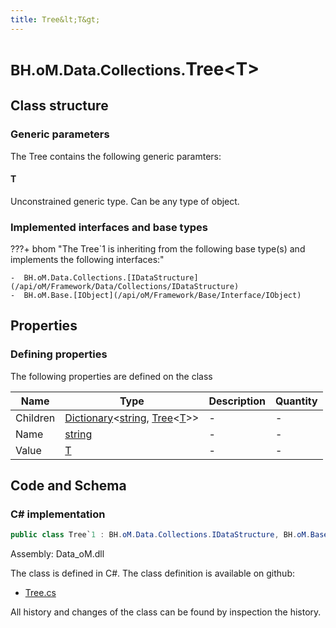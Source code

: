 ```yaml
---
title: Tree&lt;T&gt;
---
```


# <small>BH.oM.Data.Collections.</small>**Tree&lt;T&gt;**



## Class structure

### Generic parameters

The Tree contains the following generic paramters:

#### T

Unconstrained generic type. Can be any type of object.

### Implemented interfaces and base types

???+ bhom "The Tree`1 is inheriting from the following base type(s) and implements the following interfaces:"

    -  BH.oM.Data.Collections.[IDataStructure](/api/oM/Framework/Data/Collections/IDataStructure)
    -  BH.oM.Base.[IObject](/api/oM/Framework/Base/Interface/IObject)


## Properties



### Defining properties

The following properties are defined on the class

| Name             | Type             | Description      | Quantity         |
|------------------|------------------|------------------|------------------|
| Children | [Dictionary](https://learn.microsoft.com/en-us/dotnet/api/System.Collections.Generic.Dictionary-2?view=netstandard-2.0)&lt;[string](https://learn.microsoft.com/en-us/dotnet/api/System.String?view=netstandard-2.0), [Tree](/api/oM/Framework/Data/Collections/Tree)&lt;[T](#t)&gt;&gt; | - | - |
| Name | [string](https://learn.microsoft.com/en-us/dotnet/api/System.String?view=netstandard-2.0) | - | - |
| Value | [T](#t) | - | - |


## Code and Schema

### C# implementation

``` C# title="C#"
public class Tree`1 : BH.oM.Data.Collections.IDataStructure, BH.oM.Base.IObject
```

Assembly: Data_oM.dll

The class is defined in C#. The class definition is available on github:

- [Tree.cs](https://github.com/BHoM/BHoM/blob/develop/Data_oM/Collections\Tree.cs)

All history and changes of the class can be found by inspection the history.
